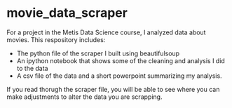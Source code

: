 # movie_data_scraper

For a project in  the Metis Data Science course, I analyzed data about movies.
This respository includes:
* The python file of the scraper I built using beautifulsoup
* An ipython notebook that shows some of the cleaning and analysis I did to the data
* A csv file of the data and a short powerpoint summarizing my analysis.  

If you read thorugh the scraper file, you will be able to see where you can make adjustments
to alter the data you are scrapping.  
